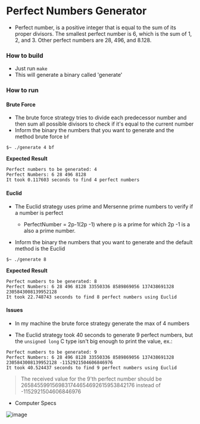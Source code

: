 # Perfect Numbers Generator

- Perfect number, is a positive integer that is equal to the sum of its proper divisors. The smallest perfect number is 6, which is the sum of 1, 2, and 3. Other perfect numbers are 28, 496, and 8.128.

### How to build 
- Just run `make`
- This will generate a binary called 'generate'

### How to run

#### Brute Force
- The brute force strategy tries to divide each predecessor number and then sum all possible divisors to check if it's equal to the current number
- Inform the binary the numbers that you want to generate and the method brute force `bf`
```shell
$~ ./generate 4 bf
```

__Expected Result__
```shell
Perfect numbers to be generated: 4
Perfect Numbers: 6 28 496 8128 
It took 0.117603 seconds to find 4 perfect numbers
```

#### Euclid
- The Euclid strategy uses prime and Mersenne prime numbers to verify if a number is perfect
  - PerfectNumber = 2p-1(2p -1) where p is a prime for which 2p -1 is a also a prime number.

- Inform the binary the numbers that you want to generate and the default method is the Euclid
```shell
$~ ./generate 8
```
__Expected Result__
```shell
Perfect numbers to be generated: 8
Perfect Numbers: 6 28 496 8128 33550336 8589869056 137438691328 2305843008139952128 
It took 22.748743 seconds to find 8 perfect numbers using Euclid 
```

#### Issues
- In my machine the brute force strategy generate the max of 4 numbers

- The Euclid strategy took 40 seconds to generate 9 perfect numbers, but the `unsigned long` C type isn't big enough to print the value, ex.:
```shell
Perfect numbers to be generated: 9
Perfect Numbers: 6 28 496 8128 33550336 8589869056 137438691328 2305843008139952128 -1152921504606846976 
It took 40.524437 seconds to find 9 perfect numbers using Euclid
```
> The received value for the 9'th perfect number should be 2658455991569831744654692615953842176 instead of -1152921504606846976 

- Computer Specs

![image](https://user-images.githubusercontent.com/17556614/93689603-8f111d00-faa6-11ea-89a4-10e42fef614f.png)
